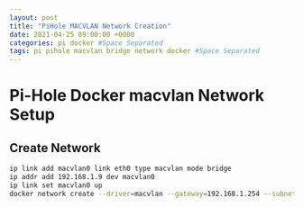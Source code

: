 ```yaml
---
layout: post
title: "PiHole MACVLAN Network Creation"
date: 2021-04-25 09:00:00 +0000
categories: pi docker #Space Separated
tags: pi pihole macvlan bridge network docker #Space Separated
---
```

# Pi-Hole Docker macvlan Network Setup

## Create Network
```sh
ip link add macvlan0 link eth0 type macvlan mode bridge
ip addr add 192.168.1.9 dev macvlan0
ip link set macvlan0 up
docker network create --driver=macvlan --gateway=192.168.1.254 --subnet=192.168.1.1/24 -o parent=eth0 macvlan0
```
